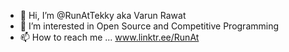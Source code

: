 - 👋 Hi, I’m @RunAtTekky aka Varun Rawat
- 👀 I’m interested in Open Source and Competitive Programming
- 📫 How to reach me ... www.linktr.ee/RunAt

<!---
RunAtTekky/RunAtTekky is a ✨ special ✨ repository because its `README.md` (this file) appears on your GitHub profile.
You can click the Preview link to take a look at your changes.
--->
